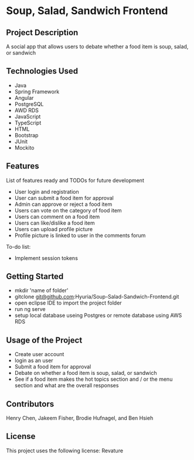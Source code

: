 # Soup, Salad, Sandwich Frontend

## Project Description
A social app that allows users to debate whether a food item is soup, salad, or sandwich

## Technologies Used
- Java
- Spring Framework
- Angular 
- PostgreSQL
- AWD RDS
- JavaScript
- TypeScript
- HTML
- Bootstrap
- JUnit 
- Mockito

## Features

List of features ready and TODOs for future development

- User login and registration
- User can submit a food item for approval
- Admin can approve or reject a food item
- Users can vote on the category of food item
- Users can comment on a food item
- Users can like/dislike a food item
- Users can upload profile picture
- Profile picture is linked to user in the comments forum

To-do list:

- Implement session tokens

## Getting Started
- mkdir 'name of folder'
- gitclone git@github.com:Hyuria/Soup-Salad-Sandwich-Frontend.git
- open eclipse IDE to import the project folder
- run ng serve 
- setup local database useing Postgres or remote database using AWS RDS

## Usage of the Project

- Create user account
- login as an user
- Submit a food item for approval
- Debate on whether a food item is soup, salad, or sandwich
- See if a food item makes the hot topics section and / or the menu section and what are the overall responses

## Contributors
  Henry Chen, Jakeem Fisher, Brodie Hufnagel, and Ben Hsieh

## License 
  This project uses the following license: Revature 